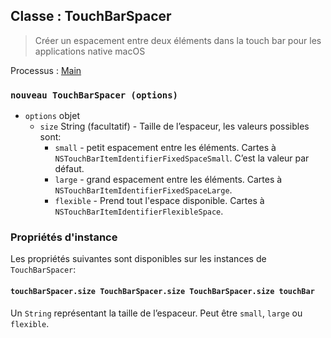 ## Classe : TouchBarSpacer

> Créer un espacement entre deux éléments dans la touch bar pour les applications native macOS

Processus : [Main](../glossary.md#main-process)

### `nouveau TouchBarSpacer (options)`

* `options` objet
  * `size` String (facultatif) - Taille de l’espaceur, les valeurs possibles sont:
    * `small` - petit espacement entre les éléments. Cartes à `NSTouchBarItemIdentifierFixedSpaceSmall`. C’est la valeur par défaut.
    * `large` - grand espacement entre les éléments. Cartes à `NSTouchBarItemIdentifierFixedSpaceLarge`.
    * `flexible` - Prend tout l'espace disponible. Cartes à `NSTouchBarItemIdentifierFlexibleSpace`.

### Propriétés d'instance

Les propriétés suivantes sont disponibles sur les instances de `TouchBarSpacer`:

#### `touchBarSpacer.size TouchBarSpacer.size TouchBarSpacer.size touchBar`

Un `String` représentant la taille de l’espaceur.  Peut être `small`, `large` ou `flexible`.
